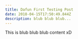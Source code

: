 ```yaml
---
title: Dafun First Testing Post
date: 2018-04-15T17:50:49.844Z
description: blub blub blub...
---
```

This is blub blub blub content xD
